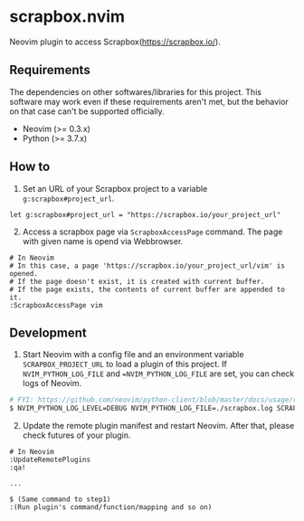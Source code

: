 scrapbox.nvim
==================================================

Neovim plugin to access Scrapbox(<https://scrapbox.io/>).

Requirements
------------

The dependencies on other softwares/libraries for this project. 
This software may work even if these requirements aren't met, but the behavior on that case can't be supported officially.

- Neovim (>= 0.3.x)
- Python (>= 3.7.x)

How to
------

1. Set an URL of your Scrapbox project to a variable `g:scrapbox#project_url`.

```vim
let g:scrapbox#project_url = "https://scrapbox.io/your_project_url"
```

2. Access a scrapbox page via `ScrapboxAccessPage` command.
   The page with given name is opend via Webbrowser.

```
# In Neovim
# In this case, a page 'https://scrapbox.io/your_project_url/vim' is opened.
# If the page doesn't exist, it is created with current buffer.
# If the page exists, the contents of current buffer are appended to it.
:ScrapboxAccessPage vim
```

Development
-----------

1. Start Neovim with a config file and an environment variable `SCRAPBOX_PROJECT_URL` to load a plugin of this project.
   If `NVIM_PYTHON_LOG_FILE` and `=NVIM_PYTHON_LOG_FILE` are set, you can check logs of Neovim.

```bash
# FYI: https://github.com/neovim/python-client/blob/master/docs/usage/remote-plugins.rst
$ NVIM_PYTHON_LOG_LEVEL=DEBUG NVIM_PYTHON_LOG_FILE=./scrapbox.log SCRAPBOX_PROJECT_URL='https://scrapbox.io/your_project_url' nvim -u tests/vimrc
```

2. Update the remote plugin manifest and restart Neovim. After that, please check futures of your plugin.

```
# In Neovim
:UpdateRemotePlugins
:qa!

...

$ (Same command to step1)
:(Run plugin's command/function/mapping and so on)
```
